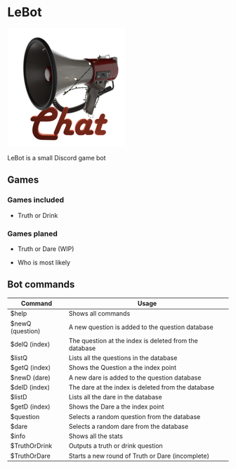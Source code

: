 # LeBot
![LeBot Logo](https://github.com/RaffaelSchaefer/LeBot/blob/master/Icons/Chat_small.png?raw=true)

LeBot is a small Discord game bot

## Games

### Games included

- Truth or Drink

### Games planed

- Truth or Dare (WIP)

- Who is most likely

## Bot commands

|Command|Usage|
|--|--|
| $help | Shows all commands |
| $newQ (question) | A new question is added to the question database |
| $delQ (index) | The question at the index is deleted from the database |
| $listQ | Lists all the questions in the database |
| $getQ (index) | Shows the Question a the index point |
| $newD (dare) | A new dare is added to the question database |
| $delD (index) | The dare at the index is deleted from the database |
| $listD | Lists all the dare in the database |
| $getD (index) | Shows the Dare a the index point |
| $question | Selects a random question from the database |
| $dare | Selects a random dare from the database |
| $info | Shows all the stats |
| $TruthOrDrink | Outputs a truth or drink question |
| $TruthOrDare | Starts a new round of Truth or Dare (incomplete) |